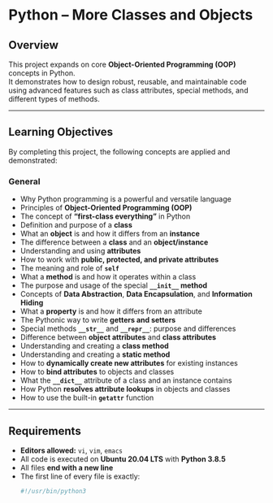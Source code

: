 # Python – More Classes and Objects

## Overview
This project expands on core **Object-Oriented Programming (OOP)** concepts in Python.  
It demonstrates how to design robust, reusable, and maintainable code using advanced features such as class attributes, special methods, and different types of methods.

---

## Learning Objectives
By completing this project, the following concepts are applied and demonstrated:

### General
- Why Python programming is a powerful and versatile language
- Principles of **Object-Oriented Programming (OOP)**
- The concept of **“first-class everything”** in Python
- Definition and purpose of a **class**
- What an **object** is and how it differs from an **instance**
- The difference between a **class** and an **object/instance**
- Understanding and using **attributes**
- How to work with **public, protected, and private attributes**
- The meaning and role of **`self`**
- What a **method** is and how it operates within a class
- The purpose and usage of the special **`__init__` method**
- Concepts of **Data Abstraction**, **Data Encapsulation**, and **Information Hiding**
- What a **property** is and how it differs from an attribute
- The Pythonic way to write **getters and setters**
- Special methods **`__str__`** and **`__repr__`**: purpose and differences
- Difference between **object attributes** and **class attributes**
- Understanding and creating a **class method**
- Understanding and creating a **static method**
- How to **dynamically create new attributes** for existing instances
- How to **bind attributes** to objects and classes
- What the **`__dict__`** attribute of a class and an instance contains
- How Python **resolves attribute lookups** in objects and classes
- How to use the built-in **`getattr`** function

---

## Requirements
- **Editors allowed:** `vi`, `vim`, `emacs`
- All code is executed on **Ubuntu 20.04 LTS** with **Python 3.8.5**
- All files **end with a new line**
- The first line of every file is exactly:
  ```python
  #!/usr/bin/python3


